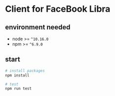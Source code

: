 # Client for FaceBook Libra

##  environment needed
* node >= `^10.16.0`
* npm >= `^6.9.0`

## start

``` bash
# install packages
npm install

# test
npm run test
```
